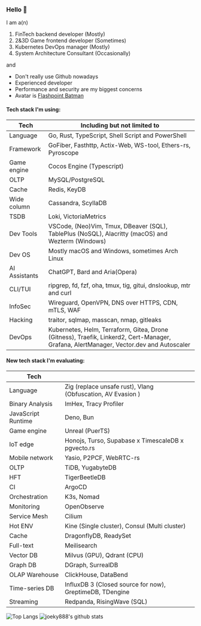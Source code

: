 ### Hello 👋

I am a(n)

1. FinTech backend developer (Mostly)
2. 2&3D Game frontend developer (Sometimes)
3. Kubernetes DevOps manager (Mostly)
4. System Architecture Consultant (Occasionally)

and

* Don't really use Github nowadays
* Experienced developer
* Performance and security are my biggest concerns
* Avatar is [Flashpoint Batman](https://vsbattles.fandom.com/wiki/Batman_(Thomas_Wayne))

#### Tech stack I'm using:

| Tech          | Including but not limited to                                                                                                           |
| ------------- | -------------------------------------------------------------------------------------------------------------------------------------- |
| Language      | Go, Rust, TypeScript, Shell Script and PowerShell                                                                                      |
| Framework     | GoFiber, Fasthttp, Actix-Web, WS-tool, Ethers-rs, Pyroscope                                                                            |
| Game engine   | Cocos Engine (Typescript)                                                                                                              |
| OLTP          | MySQL/PostgreSQL                                                                                                                       |
| Cache         | Redis, KeyDB                                                                                                                           |
| Wide column   | Cassandra, ScyllaDB                                                                                                                    |
| TSDB          | Loki, VictoriaMetrics                                                                                                                  |
| Dev Tools     | VSCode, (Neo)Vim, Tmux, DBeaver (SQL), TablePlus (NoSQL), Alacritty (macOS) and Wezterm (Windows)                                      |
| Dev OS        | Mostly macOS and Windows, sometimes Arch Linux                                                                                         |
| AI Assistants | ChatGPT, Bard and Aria(Opera)                                                                                                          |
| CLI/TUI       | ripgrep, fd, fzf, oha, tmux, tig, gitui, dnslookup, mtr and curl                                                                       |
| InfoSec       | Wireguard, OpenVPN, DNS over HTTPS, CDN, mTLS, WAF                                                                                     |
| Hacking       | traitor, sqlmap, masscan, nmap, gitleaks                                                                                               |
| DevOps        | Kubernetes, Helm, Terraform, Gitea, Drone (Gitness), Traefik, Linkerd2, Cert-Manager, Grafana, AlertManager, Vector.dev and Autoscaler |

#### New tech stack I'm evaluating:

| Tech               |                                                             |
| ------------------ | ----------------------------------------------------------- |
| Language           | Zig (replace unsafe rust), Vlang (Obfuscation, AV Evasion ) |
| Binary Analysis    | ImHex, Tracy Profiler                                       |
| JavaScript Runtime | Deno, Bun                                                   |
| Game engine        | Unreal (PuerTS)                                             |
| IoT edge           | Honojs, Turso, Supabase x TimescaleDB x pgvecto.rs          |
| Mobile network     | Yasio, P2PCF, WebRTC-rs                                     |
| OLTP               | TiDB, YugabyteDB                                            |
| HFT                | TigerBeetleDB                                               |
| CI                 | ArgoCD                                                      |
| Orchestration      | K3s, Nomad                                                  |
| Monitoring         | OpenObserve                                                 |
| Service Mesh       | Cilium                                                      |
| Hot ENV            | Kine (Single cluster), Consul (Multi cluster)               |
| Cache              | DragonflyDB, ReadySet                                       |
| Full-text          | Meilisearch                                                 |
| Vector DB          | Milvus (GPU), Qdrant (CPU)                                  |
| Graph DB           | DGraph, SurrealDB                                           |
| OLAP Warehouse     | ClickHouse, DataBend                                        |
| Time-series DB     | InfluxDB 3 (Closed source for now), GreptimeDB, TDengine    |
| Streaming          | Redpanda, RisingWave (SQL)                                  |

![Top Langs](https://github-readme-stats.vercel.app/api/top-langs/?username=joeky888&hide=html&theme=dark)
![joeky888's github stats](https://github-readme-stats.vercel.app/api?username=joeky888&show_icons=true&count_private=true&line_height=40&theme=synthwave)
